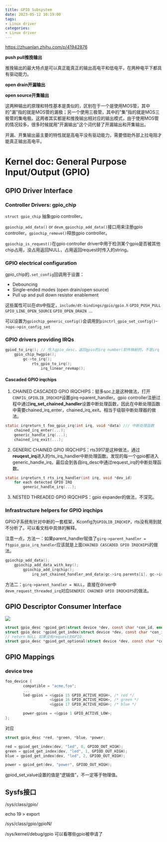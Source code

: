 ```yaml
---
title: GPIO Subsystem
date: 2023-05-12 10:19:00
tags:
- Linux driver
categories:
- Linux driver
---
```


https://zhuanlan.zhihu.com/p/41942876

**push pull推挽输出**

推挽输出的最大特点是可以真正能真正的输出高电平和低电平，在两种电平下都具有驱动能力。

**open drain开漏输出**

**open source开集输出**

这两种输出的原理和特性基本是类似的，区别在于一个是使用MOS管，其中的"漏"指的就是MOS管的漏极；另一个使用三极管，其中的"集"指的就是MOS三极管的集电极。这两者其实都是和推挽输出相对应的输出模式，由于使用MOS管的情况较多，很多时候就用"开漏输出"这个词代替了开漏输出和开集输出。



开漏、开集输出最主要的特性就是高电平没有驱动能力，需要借助外部上拉电阻才能真正输出高电平。

# Kernel doc: General Purpose Input/Output (GPIO)

## GPIO Driver Interface

### Controller Drivers: gpio_chip

`struct gpio_chip` 抽象gpio controller。

`gpiochip_add_data()` or `devm_gpiochip_add_data()`接口用来注册gpio controller。`gpiochip_remove()`释放gpio controller。

`gpiochip_is_request()`在gpio controller driver中用于检测某个gpio是否被其他chip占用，没占用返回NULL，占用返回request时传入的string。



### GPIO electrical configuration

gpio_chip的`.set_config`回调用于设置：

- Debouncing
- Single-ended modes (open drain/open source)
- Pull up and pull down resistor enablement

这些属性可以在dts中指定，`include/dt-bindings/gpio/gpio.h` `GPIO_PUSH_PULL` `GPIO_LINE_OPEN_SOURCE` `GPIO_OPEN_DRAIN `...

可以设置为`gpiochip_generic_config()`会调用到`pinctrl_gpio_set_config()`->`ops->pin_config_set`



### GPIO drivers providing IRQs

```c
gpiod_to_irq(); // 传入gpio_desc，返回gpio的irq number(软件映射的，不是irq hw id)
	gpio_chip_hwgpio();
		gc->to_irq();
			rts_gpio_to_irq();
				irq_linear_revmap();

```

#### Cascaded GPIO irqchips

1. CHAINED CASCADED GPIO IRQCHIPS：挺多soc上是这种做法，打开`CONFIG_GPIOLIB_IRQCHIP`设置girq->parent_handler。gpio controller注册过程中通过**irq_set_chained_handler**设置中断处理函数，因此在中断处理函数中需要chained_irq_enter，chained_irq_exit。相当于级联中断处理器的做法。

```c
static irqreturn_t foo_gpio_irq(int irq, void *data) /// 中断处理函数
    chained_irq_enter(...);
    generic_handle_irq(...);
    chained_irq_exit(...);
```

2. GENERIC CHAINED GPIO IRQCHIPS：rts3917是这种做法，通过**reuqest_irq**进入的rts_irq_handler中断处理函数。发现的每一个gpio都进入generic_handle_irq，最后会到各自irq_desc中通过request_irq的中断处理函数。

```c
static irqreturn_t rts_irq_handler(int irq, void *dev_id)
    for each detected GPIO IRQ
        generic_handle_irq(...);
```

3. NESTED THREADED GPIO IRQCHIPS：gpio expander的做法，不深究。



### Infrastructure helpers for GPIO irqchips

GPIO子系统有针对中断的一套框架，Kconfig为`GPIOLIB_IRQCHIP`，rts没有用到就不分析了。可以看文档中具体的解释。

注意一点，方法一：如果parent_handler赋值了`girq->parent_handler = ftgpio_gpio_irq_handler`应该就是上面`CHAINED CASCADED GPIO IRQCHIPS`的做法。

```c
gpiochip_add_data();
    gpiochip_add_data_with_key();
    	gpiochip_add_irqchip();
    		irq_set_chained_handler_and_data(gc->irq.parents[i], gc->irq.parent_handler, data);
```

方法二：`girq->parent_handler = NULL`，直接在driver中`devm_request_threaded_irq`对应`GENERIC CHAINED GPIO IRQCHIPS`的做法。



## GPIO Descriptor Consumer Interface

![](https://xyc-1316422823.cos.ap-shanghai.myqcloud.com/gpio.png)



```c
struct gpio_desc *gpiod_get(struct device *dev, const char *con_id, enum gpiod_flags flags);
struct gpio_desc *gpiod_get_index(struct device *dev, const char *con_id, unsigned int idx, enum gpiod_flags flags);
// return NULL 如果没有request到GPIO
struct gpio_desc *gpiod_get_optional(struct device *dev, const char *con_id, enum gpiod_flags flags);
```

## GPIO Mappings

### device tree

```c
foo_device {
        compatible = "acme,foo";
        ...
        led-gpios = <&gpio 15 GPIO_ACTIVE_HIGH>, /* red */
                    <&gpio 16 GPIO_ACTIVE_HIGH>, /* green */
                    <&gpio 17 GPIO_ACTIVE_HIGH>; /* blue */

        power-gpios = <&gpio 1 GPIO_ACTIVE_LOW>;
};
```

对应

```c
struct gpio_desc *red, *green, *blue, *power;

red = gpiod_get_index(dev, "led", 0, GPIOD_OUT_HIGH);
green = gpiod_get_index(dev, "led", 1, GPIOD_OUT_HIGH);
blue = gpiod_get_index(dev, "led", 2, GPIOD_OUT_HIGH);

power = gpiod_get(dev, "power", GPIOD_OUT_HIGH);
```

gpiod_set_value设置的值是“逻辑值”，不一定等于物理值。

## Sysfs接口

/sys/class/gpio/

echo 19 > export

/sys/class/gpio/gpioN/

/sys/kernel/debug/gpio 可以看哪些gpio被申请了

